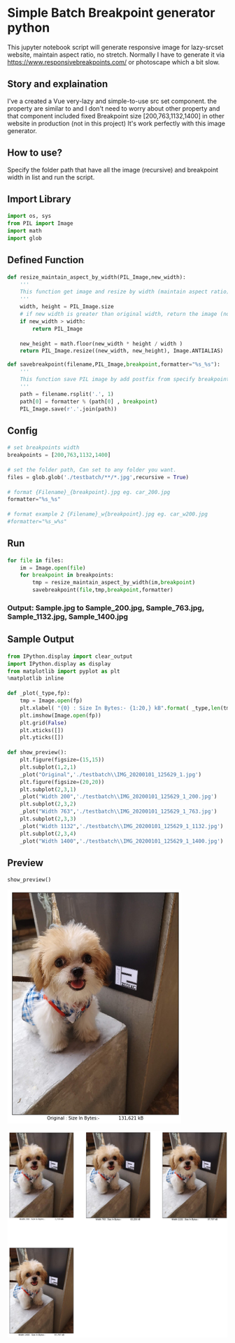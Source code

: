 # Simple Batch Breakpoint generator python

This jupyter notebook script will generate responsive image for lazy-srcset website, maintain aspect ratio, no stretch. Normally I have to generate it via https://www.responsivebreakpoints.com/ or photoscape which a bit slow.

## Story and explaination

I've a created a Vue very-lazy and simple-to-use src set component. the property are similar to  and I don't need to worry about other property and that component included fixed Breakpoint size [200,763,1132,1400] in other website in production (not in this project) It's work perfectly with this image generator.

## How to use?

Specify the folder path that have all the image (recursive) and breakpoint width in list and run the script.

## Import Library


```python
import os, sys
from PIL import Image
import math 
import glob 
```

## Defined Function


```python
def resize_maintain_aspect_by_width(PIL_Image,new_width):
    '''
    This function get image and resize by width (maintain aspect ratio) without strech
    '''
    width, height = PIL_Image.size
    # if new width is greater than original width, return the image (no strech)
    if new_width > width:
        return PIL_Image
    
    new_height = math.floor(new_width * height / width )
    return PIL_Image.resize((new_width, new_height), Image.ANTIALIAS)
```


```python
def savebreakpoint(filename,PIL_Image,breakpoint,formatter="%s_%s"):
    '''
    This function save PIL image by add postfix from specify breakpoint
    '''
    path = filename.rsplit('.', 1)
    path[0] = formatter % (path[0] , breakpoint)
    PIL_Image.save(r'.'.join(path))
```

## Config


```python
# set breakpoints width
breakpoints = [200,763,1132,1400]

# set the folder path, Can set to any folder you want.
files = glob.glob('./testbatch/**/*.jpg',recursive = True) 

# format {Filename}_{breakpoint}.jpg eg. car_200.jpg
formatter="%s_%s"

# format example 2 {Filename}_w{breakpoint}.jpg eg. car_w200.jpg
#formatter="%s_w%s"
```

## Run


```python
for file in files:
    im = Image.open(file) 
    for breakpoint in breakpoints:
        tmp = resize_maintain_aspect_by_width(im,breakpoint)
        savebreakpoint(file,tmp,breakpoint,formatter) 
```

### Output: Sample.jpg to Sample_200.jpg, Sample_763.jpg, Sample_1132.jpg, Sample_1400.jpg

## Sample Output


```python
from IPython.display import clear_output
import IPython.display as display
from matplotlib import pyplot as plt
%matplotlib inline 

def _plot(_type,fp):
    tmp = Image.open(fp)
    plt.xlabel( "{0} : Size In Bytes:- {1:20,} kB".format( _type,len(tmp.fp.read()) ))
    plt.imshow(Image.open(fp))
    plt.grid(False)
    plt.xticks([])
    plt.yticks([])

def show_preview():
    plt.figure(figsize=(15,15))
    plt.subplot(1,2,1)
    _plot("Original",'./testbatch\\IMG_20200101_125629_1.jpg')
    plt.figure(figsize=(20,20))
    plt.subplot(2,3,1)
    _plot("Width 200",'./testbatch\\IMG_20200101_125629_1_200.jpg')
    plt.subplot(2,3,2)
    _plot("Width 763",'./testbatch\\IMG_20200101_125629_1_763.jpg')
    plt.subplot(2,3,3)
    _plot("Width 1132",'./testbatch\\IMG_20200101_125629_1_1132.jpg')
    plt.subplot(2,3,4)
    _plot("Width 1400",'./testbatch\\IMG_20200101_125629_1_1400.jpg')

```

## Preview


```python
show_preview()
```


![png](output_17_0.png)



![png](output_17_1.png)



```python

```
